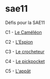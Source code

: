 # sae11

Défis pour la SAE11

C1 - [Le Caméléon](c1.md)

C2 - [L'Espion](c2.md)

C3 - [Le crocheteur](c3.md)

C4 - [Le pickpocket](c4.md)

C5 - [L'appât](c5.md)
